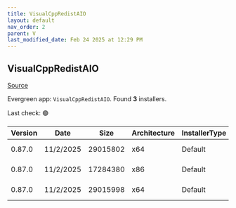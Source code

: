 ```yaml
---
title: VisualCppRedistAIO
layout: default
nav_order: 2
parent: V
last_modified_date: Feb 24 2025 at 12:29 PM
---
```


## VisualCppRedistAIO

[Source](https://github.com/abbodi1406/vcredist)

Evergreen app: `VisualCppRedistAIO`. Found **3** installers.

Last check: 🟢

| Version | Date      | Size     | Architecture | InstallerType | Type | URI                                                                                                                                                                                                        |
| ------- | --------- | -------- | ------------ | ------------- | ---- | ---------------------------------------------------------------------------------------------------------------------------------------------------------------------------------------------------------- |
| 0.87.0  | 11/2/2025 | 29015802 | x64          | Default       | exe  | [https://github.com/abbodi1406/vcredist/releases/download/v0.87.0/VisualCppRedist_AIO_x86_x64.exe](https://github.com/abbodi1406/vcredist/releases/download/v0.87.0/VisualCppRedist_AIO_x86_x64.exe)       |
| 0.87.0  | 11/2/2025 | 17284380 | x86          | Default       | exe  | [https://github.com/abbodi1406/vcredist/releases/download/v0.87.0/VisualCppRedist_AIO_x86only.exe](https://github.com/abbodi1406/vcredist/releases/download/v0.87.0/VisualCppRedist_AIO_x86only.exe)       |
| 0.87.0  | 11/2/2025 | 29015998 | x64          | Default       | zip  | [https://github.com/abbodi1406/vcredist/releases/download/v0.87.0/VisualCppRedist_AIO_x86_x64_87.zip](https://github.com/abbodi1406/vcredist/releases/download/v0.87.0/VisualCppRedist_AIO_x86_x64_87.zip) |
